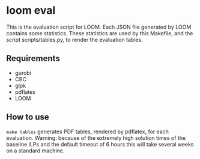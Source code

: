 # loom eval

This is the evaluation script for LOOM. Each JSON file generated by LOOM contains some statistics. These statistics are used by this Makefile, and the script scripts/tables.py, to render the evaluation tables.

## Requirements

 * gurobi
 * CBC
 * glpk
 * pdflatex
 * LOOM

## How to use

`make tables` generates PDF tables, rendered by pdflatex, for each evaluation. Warning: because of the extremely high solution times of the baseline ILPs and the default timeout of 6 hours this will take several weeks on a standard machine.
